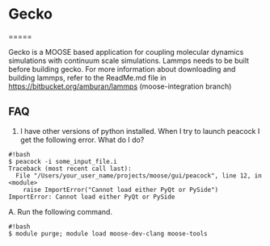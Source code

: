 # Gecko #
=====

Gecko is a MOOSE based application for coupling molecular dynamics simulations with continuum scale simulations. 
Lammps needs to be built before building gecko. For more information about downloading and building lammps, refer to the ReadMe.md file in https://bitbucket.org/amburan/lammps (moose-integration branch)


## FAQ ##

1) I have other versions of python installed. When I try to launch peacock I get the following error. What do I do?
```
#!bash
$ peacock -i some_input_file.i 
Traceback (most recent call last):
  File "/Users/your_user_name/projects/moose/gui/peacock", line 12, in <module>
    raise ImportError("Cannot load either PyQt or PySide")
ImportError: Cannot load either PyQt or PySide
```
A. Run the following command.
```
#!bash
$ module purge; module load moose-dev-clang moose-tools
```
